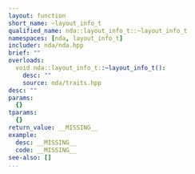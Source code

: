 ```yaml
---
layout: function
short_name: ~layout_info_t
qualified_name: nda::layout_info_t::~layout_info_t
namespaces: [nda, layout_info_t]
includer: nda/nda.hpp
brief: ""
overloads:
  void nda::layout_info_t::~layout_info_t():
    desc: ""
    source: nda/traits.hpp
desc: ""
params:
  {}
tparams:
  {}
return_value: __MISSING__
example:
  desc: __MISSING__
  code: __MISSING__
see-also: []
...
```



